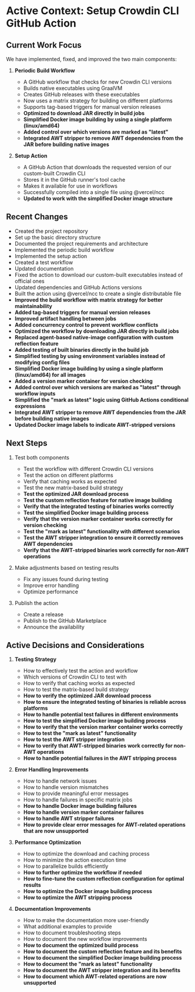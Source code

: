 # Active Context: Setup Crowdin CLI GitHub Action

## Current Work Focus

We have implemented, fixed, and improved the two main components:

1. **Periodic Build Workflow**
   - A GitHub workflow that checks for new Crowdin CLI versions
   - Builds native executables using GraalVM
   - Creates GitHub releases with these executables
   - Now uses a matrix strategy for building on different platforms
   - Supports tag-based triggers for manual version releases
   - **Optimized to download JAR directly in build jobs**
   - **Simplified Docker image building by using a single platform (linux/amd64)**
   - **Added control over which versions are marked as "latest"**
   - **Integrated AWT stripper to remove AWT dependencies from the JAR before building native images**

2. **Setup Action**
   - A GitHub Action that downloads the requested version of our custom-built Crowdin CLI
   - Stores it in the GitHub runner's tool cache
   - Makes it available for use in workflows
   - Successfully compiled into a single file using @vercel/ncc
   - **Updated to work with the simplified Docker image structure**

## Recent Changes

- Created the project repository
- Set up the basic directory structure
- Documented the project requirements and architecture
- Implemented the periodic build workflow
- Implemented the setup action
- Created a test workflow
- Updated documentation
- Fixed the action to download our custom-built executables instead of official ones
- Updated dependencies and GitHub Actions versions
- Built the action using @vercel/ncc to create a single distributable file
- **Improved the build workflow with matrix strategy for better maintainability**
- **Added tag-based triggers for manual version releases**
- **Improved artifact handling between jobs**
- **Added concurrency control to prevent workflow conflicts**
- **Optimized the workflow by downloading JAR directly in build jobs**
- **Replaced agent-based native-image configuration with custom reflection feature**
- **Added testing of built binaries directly in the build job**
- **Simplified testing by using environment variables instead of modifying config files**
- **Simplified Docker image building by using a single platform (linux/amd64) for all images**
- **Added a version marker container for version checking**
- **Added control over which versions are marked as "latest" through workflow inputs**
- **Simplified the "mark as latest" logic using GitHub Actions conditional expressions**
- **Integrated AWT stripper to remove AWT dependencies from the JAR before building native images**
- **Updated Docker image labels to indicate AWT-stripped versions**

## Next Steps

1. Test both components
   - Test the workflow with different Crowdin CLI versions
   - Test the action on different platforms
   - Verify that caching works as expected
   - Test the new matrix-based build strategy
   - **Test the optimized JAR download process**
   - **Test the custom reflection feature for native image building**
   - **Verify that the integrated testing of binaries works correctly**
   - **Test the simplified Docker image building process**
   - **Verify that the version marker container works correctly for version checking**
   - **Test the "mark as latest" functionality with different scenarios**
   - **Test the AWT stripper integration to ensure it correctly removes AWT dependencies**
   - **Verify that the AWT-stripped binaries work correctly for non-AWT operations**

2. Make adjustments based on testing results
   - Fix any issues found during testing
   - Improve error handling
   - Optimize performance

3. Publish the action
   - Create a release
   - Publish to the GitHub Marketplace
   - Announce the availability

## Active Decisions and Considerations

1. **Testing Strategy**
   - How to effectively test the action and workflow
   - Which versions of Crowdin CLI to test with
   - How to verify that caching works as expected
   - How to test the matrix-based build strategy
   - **How to verify the optimized JAR download process**
   - **How to ensure the integrated testing of binaries is reliable across platforms**
   - **How to handle potential test failures in different environments**
   - **How to test the simplified Docker image building process**
   - **How to verify that the version marker container works correctly**
   - **How to test the "mark as latest" functionality**
   - **How to test the AWT stripper integration**
   - **How to verify that AWT-stripped binaries work correctly for non-AWT operations**
   - **How to handle potential failures in the AWT stripping process**

2. **Error Handling Improvements**
   - How to handle network issues
   - How to handle version mismatches
   - How to provide meaningful error messages
   - How to handle failures in specific matrix jobs
   - **How to handle Docker image building failures**
   - **How to handle version marker container failures**
   - **How to handle AWT stripper failures**
   - **How to provide clear error messages for AWT-related operations that are now unsupported**

3. **Performance Optimization**
   - How to optimize the download and caching process
   - How to minimize the action execution time
   - How to parallelize builds efficiently
   - **How to further optimize the workflow if needed**
   - **How to fine-tune the custom reflection configuration for optimal results**
   - **How to optimize the Docker image building process**
   - **How to optimize the AWT stripping process**

4. **Documentation Improvements**
   - How to make the documentation more user-friendly
   - What additional examples to provide
   - How to document troubleshooting steps
   - How to document the new workflow improvements
   - **How to document the optimized build process**
   - **How to document the custom reflection feature and its benefits**
   - **How to document the simplified Docker image building process**
   - **How to document the "mark as latest" functionality**
   - **How to document the AWT stripper integration and its benefits**
   - **How to document which AWT-related operations are now unsupported** 